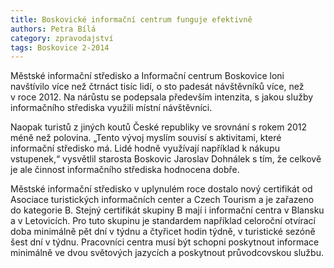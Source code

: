 ```yaml
---
title: Boskovické informační centrum funguje efektivně
authors: Petra Bílá
category: zpravodajství
tags: Boskovice 2-2014
---
```


Městské informační středisko a Informační centrum Boskovice loni navštívilo více než čtrnáct tisíc lidí, o sto padesát návštěvníků více, než v roce 2012. Na nárůstu se podepsala především intenzita, s jakou služby informačního střediska využili místní návštěvníci.

Naopak turistů z jiných koutů České republiky ve srovnání s rokem 2012 méně než polovina. „Tento vývoj myslím souvisí s aktivitami, které informační středisko má. Lidé hodně využívají například k nákupu vstupenek,“ vysvětlil starosta Boskovic Jaroslav Dohnálek s tím, že celkově je ale činnost informačního střediska hodnocena dobře.

Městské informační středisko v uplynulém roce dostalo nový certifikát od Asociace turistických informačních center a Czech Tourism a je zařazeno do kategorie B. Stejný certifikát skupiny B mají i informační centra v Blansku a v Letovicích. Pro tuto skupinu je standardem například celoroční otvírací doba minimálně pět dní v týdnu a čtyřicet hodin týdně, v turistické sezóně šest dní v týdnu. Pracovníci centra musí být schopni poskytnout informace minimálně ve dvou světových jazycích a poskytnout průvodcovskou službu.
